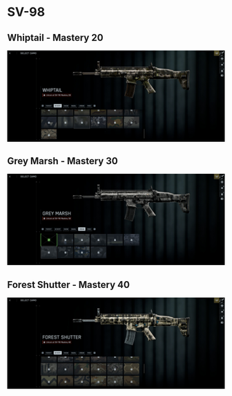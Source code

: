 # SV-98

## Whiptail - Mastery 20
![Whiptail](Whiptail.jpg)
## Grey Marsh - Mastery 30
![Grey_Marsh](Grey_Marsh.jpg)
## Forest Shutter - Mastery 40
![Forest_Shutter](Forest_Shutter.jpg)

